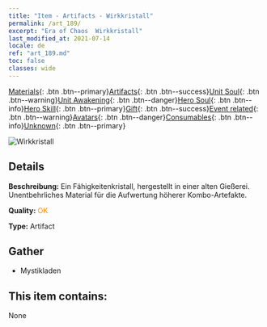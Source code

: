 ```yaml
---
title: "Item - Artifacts - Wirkkristall"
permalink: /art_189/
excerpt: "Era of Chaos  Wirkkristall"
last_modified_at: 2021-07-14
locale: de
ref: "art_189.md"
toc: false
classes: wide
---
```

 [Materials](/ItemsDE/){: .btn .btn--primary}[Artifacts](/ItemsDE/Artifacts/){: .btn .btn--success}[Unit Soul](/ItemsDE/UnitSoul/){: .btn .btn--warning}[Unit Awakening](/ItemsDE/UnitAwakening/){: .btn .btn--danger}[Hero Soul](/ItemsDE/HeroSoul/){: .btn .btn--info}[Hero Skill](/ItemsDE/HeroSkill/){: .btn .btn--primary}[Gift](/ItemsDE/Gift/){: .btn .btn--success}[Event related](/ItemsDE/Events/){: .btn .btn--warning}[Avatars](/ItemsDE/Avatars/){: .btn .btn--danger}[Consumables](/ItemsDE/Consumables/){: .btn .btn--info}[Unknown](/ItemsDE/Unknown/){: .btn .btn--primary}

 ![Wirkkristall](/images/t/artifact_41002.png)

## Details
 **Beschreibung:** Ein Fähigkeitenkristall, hergestellt in einer alten Gießerei. Unentbehrliches Material für die Aufwertung höherer Kombo-Artefakte.

 **Quality:** <span style="color: #FF8C00">OK</span>

 **Type:** Artifact

## Gather

*    Mystikladen 

## This item contains:

  None


